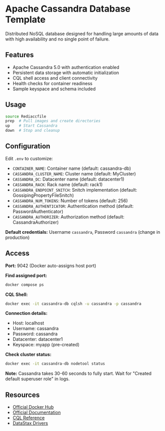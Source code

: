 # Apache Cassandra Database Template

Distributed NoSQL database designed for handling large amounts of data with high availability and no single point of failure.

## Features

- Apache Cassandra 5.0 with authentication enabled
- Persistent data storage with automatic initialization
- CQL shell access and client connectivity
- Health checks for container readiness
- Sample keyspace and schema included

## Usage

```bash
source Rediaccfile
prep  # Pull images and create directories
up    # Start Cassandra
down  # Stop and cleanup
```

## Configuration

Edit `.env` to customize:
- `CONTAINER_NAME`: Container name (default: cassandra-db)
- `CASSANDRA_CLUSTER_NAME`: Cluster name (default: MyCluster)
- `CASSANDRA_DC`: Datacenter name (default: datacenter1)
- `CASSANDRA_RACK`: Rack name (default: rack1)
- `CASSANDRA_ENDPOINT_SNITCH`: Snitch implementation (default: GossipingPropertyFileSnitch)
- `CASSANDRA_NUM_TOKENS`: Number of tokens (default: 256)
- `CASSANDRA_AUTHENTICATOR`: Authentication method (default: PasswordAuthenticator)
- `CASSANDRA_AUTHORIZER`: Authorization method (default: CassandraAuthorizer)

**Default credentials:** Username `cassandra`, Password `cassandra` (change in production)

## Access

**Port:** 9042 (Docker auto-assigns host port)

**Find assigned port:**
```bash
docker compose ps
```

**CQL Shell:**
```bash
docker exec -it cassandra-db cqlsh -u cassandra -p cassandra
```

**Connection details:**
- Host: localhost
- Username: cassandra
- Password: cassandra
- Datacenter: datacenter1
- Keyspace: myapp (pre-created)

**Check cluster status:**
```bash
docker exec -it cassandra-db nodetool status
```

**Note:** Cassandra takes 30-60 seconds to fully start. Wait for "Created default superuser role" in logs.

## Resources

- [Official Docker Hub](https://hub.docker.com/_/cassandra)
- [Official Documentation](https://cassandra.apache.org/doc/latest/)
- [CQL Reference](https://cassandra.apache.org/doc/latest/cassandra/cql/)
- [DataStax Drivers](https://docs.datastax.com/en/driver-matrix/docs/index.html)
